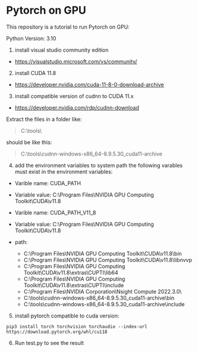 # Pytorch on GPU

This repository is a tutorial to run Pytorch on GPU:

Python Version: 3.10

1) install visual studio community edition
- https://visualstudio.microsoft.com/vs/community/

2) install  CUDA 11.8
- https://developer.nvidia.com/cuda-11-8-0-download-archive

3) install compatible version of cudnn to CUDA 11.x
- https://developer.nvidia.com/rdp/cudnn-download

Extract the files in a folder like:

> C:\tools\

should be like this:

> C:\tools\cudnn-windows-x86_64-8.9.5.30_cuda11-archive

4) add the environment variables to system path
the following varables must exist in the environment variables:

- Varible name: CUDA_PATH 
- Variable value: C:\Program Files\NVIDIA GPU Computing Toolkit\CUDA\v11.8

- Varible name: CUDA_PATH_V11_8
- Variable value: C:\Program Files\NVIDIA GPU Computing Toolkit\CUDA\v11.8

- path:

    - C:\Program Files\NVIDIA GPU Computing Toolkit\CUDA\v11.8\bin
    - C:\Program Files\NVIDIA GPU Computing Toolkit\CUDA\v11.8\libnvvp
    - C:\Program Files\NVIDIA GPU Computing Toolkit\CUDA\v11.8\extras\CUPTI\lib64
    - C:\Program Files\NVIDIA GPU Computing Toolkit\CUDA\v11.8\extras\CUPTI\include
    - C:\Program Files\NVIDIA Corporation\Nsight Compute 2022.3.0\
    - C:\tools\cudnn-windows-x86_64-8.9.5.30_cuda11-archive\bin
    - C:\tools\cudnn-windows-x86_64-8.9.5.30_cuda11-archive\include

5) install pytorch compatible to cuda version:

```
pip3 install torch torchvision torchaudio --index-url https://download.pytorch.org/whl/cu118
```

6) Run test.py to see the result
